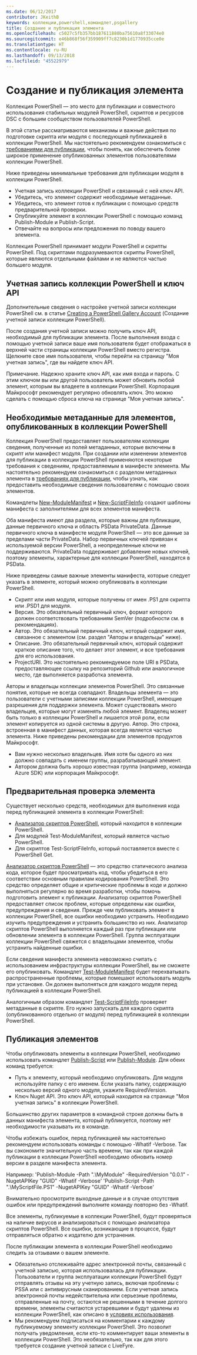 ```yaml
---
ms.date: 06/12/2017
contributor: JKeithB
keywords: коллекции,powershell,командлет,psgallery
title: Создание и публикация элемента
ms.openlocfilehash: c5027c5fb357bb187611880ba75610a8f33074e0
ms.sourcegitcommit: e46b868f56f359909ff7c8230b1d1770935cce0e
ms.translationtype: HT
ms.contentlocale: ru-RU
ms.lasthandoff: 09/13/2018
ms.locfileid: "45522979"
---
```

# <a name="creating-and-publishing-an-item"></a>Создание и публикация элемента

Коллекция PowerShell — это место для публикации и совместного использования стабильных модулей PowerShell, скриптов и ресурсов DSC с большим сообществом пользователей PowerShell.

В этой статье рассматриваются механизмы и важные действия по подготовке скрипта или модуля с последующей публикацией в коллекции PowerShell.
Мы настоятельно рекомендуем ознакомиться с [требованиями для публикации](https://msdn.microsoft.com/powershell/gallery/psgallery/psgallery-PublishingGuidelines), чтобы понять, как обеспечить более широкое применение опубликованных элементов пользователями коллекции PowerShell.

Ниже приведены минимальные требования для публикации модуля в коллекции PowerShell.

- Учетная запись коллекции PowerShell и связанный с ней ключ API.
- Убедитесь, что элемент содержит необходимые метаданные.
- Убедитесь, что элемент готов к публикации с помощью средств предварительной проверки.
- Опубликуйте элемент в коллекции PowerShell с помощью команд Publish-Module и Publish-Script.
- Отвечайте на вопросы или предложения по поводу вашего элемента.

Коллекция PowerShell принимает модули PowerShell и скрипты PowerShell.
Под скриптами подразумеваются скрипты PowerShell, которые являются отдельными файлами и не являются частью большего модуля.

## <a name="powershell-gallery-account-and-api-key"></a>Учетная запись коллекции PowerShell и ключ API

Дополнительные сведения о настройке учетной записи коллекции PowerShell см. в статье [Creating a PowerShell Gallery Account](https://msdn.microsoft.com/powershell/gallery/psgallery/psgallery_creating_an_account) (Создание учетной записи коллекции PowerShell).

После создания учетной записи можно получить ключ API, необходимый для публикации элемента.
После выполнения входа с помощью учетной записи ваше имя пользователя будет отображаться в верхней части страницы коллекции PowerShell вместо регистра.
Щелкните свое имя пользователя, чтобы перейти на страницу "Моя учетная запись", где вы найдете ключ API.

Примечание. Надежно храните ключ API, как имя входа и пароль.
С этим ключом вы или другой пользователь может обновить любой элемент, которым вы владеете в коллекции PowerShell.
Корпорация Майкрософт рекомендует регулярно обновлять ключ. Это можно сделать с помощью сброса ключа на странице "Моя учетная запись".

## <a name="required-metadata-for-items-published-to-the-powershell-gallery"></a>Необходимые метаданные для элементов, опубликованных в коллекции PowerShell

Коллекция PowerShell предоставляет пользователям коллекции сведения, полученные из полей метаданных, которые включены в скрипт или манифест модуля.
При создании или изменении элементов для публикации в коллекции PowerShell применяются некоторые требования к сведениям, предоставляемым в манифесте элемента.
Мы настоятельно рекомендуем ознакомиться с разделом метаданных элемента в [требованиях для публикации](https://msdn.microsoft.com/powershell/gallery/psgallery/psgallery-PublishingGuidelines), чтобы узнать, как предоставить необходимые сведения пользователям с помощью своих элементов.

Командлеты [New-ModuleManifest](https://msdn.microsoft.com/powershell/gallery/psget/module/ModuleManifest-Reference) и [New-ScriptFileInfo](https://msdn.microsoft.com/powershell/gallery/psget/script/psget_new-scriptfileinfo) создают шаблоны манифеста с заполнителями для всех элементов манифеста.

Оба манифеста имеют два раздела, которые важны для публикации, данные первичного ключа и область PSData PrivateData. Данные первичного ключа в манифесте модуля PowerShell — это все данные за пределами части PrivateData.
Набор первичных ключей привязан к используемой версии PowerShell, а неопределенные ключи не поддерживаются.
PrivateData поддерживает добавление новых ключей, поэтому элементы, характерные для коллекции PowerShell, находятся в PSData.


Ниже приведены самые важные элементы манифеста, которые следует указать в элементе, который можно опубликовать в коллекции PowerShell.

- Скрипт или имя модуля, которые получены от имен .PS1 для скрипта или .PSD1 для модуля.
- Версия. Это обязательный первичный ключ, формат которого должен соответствовать требованиям SemVer (подробности см. в рекомендациях).
- Автор. Это обязательный первичный ключ, который содержит имя, связанное с элементом (см. раздел "Авторы и владельцы" ниже).
- Описание. Это обязательный первичный ключ, который содержит краткое описание того, что делает этот элемент, и все требования для его использования.
- ProjectURI. Это настоятельно рекомендуемое поле URI в PSData, предоставляющее ссылку на репозиторий Github или аналогичное место, где выполняется разработка элемента.

Авторы и владельцы коллекции элементов PowerShell. Это связанные понятия, которые не всегда совпадают.
Владельцы элемента — это пользователи с учетными записями коллекции PowerShell, имеющие разрешения для поддержки элемента. Может существовать много владельцев, которые могут изменять любой элемент.
Владелец может быть только в коллекции PowerShell и лишается этой роли, если элемент копируется из одной системы в другую.
Автор. Это строка, встроенная в манифест данных, которая всегда является частью элемента.
Ниже приведены рекомендации для элементов продуктов Майкрософт.

- Вам нужно несколько владельцев. Имя хотя бы одного из них должно совпадать с именем группы, разрабатывающей элемент.
- Автором должна быть хорошо известная группа (например, команда Azure SDK) или корпорация Майкрософт.


## <a name="pre-validate-your-item"></a>Предварительная проверка элемента

Существует несколько средств, необходимых для выполнения кода перед публикацией элемента в коллекции PowerShell:

- [Анализатор скриптов PowerShell](https://www.powershellgallery.com/packages/PSScriptAnalyzer/), который находится в коллекции PowerShell.
- Для модулей Test-ModuleManifest, который является частью PowerShell.
- Для скриптов Test-ScriptFileInfo, который поставляется вместе с PowerShell Get.

[Анализатор скриптов PowerShell](https://www.powershellgallery.com/packages/PSScriptAnalyzer/) — это средство статического анализа кода, которое будет просматривать код, чтобы убедиться в его соответствии основным правилам кодирования PowerShell. Это средство определяет общие и критические проблемы в коде и должно выполняться регулярно во время разработки, чтобы помочь подготовить элемент к публикации.
Анализатор скриптов PowerShell предоставляет список проблем, которые определены как ошибки, предупреждения и сведения.
Прежде чем публиковать элемент в коллекции PowerShell, все ошибки необходимо устранить. Необходимо изучить предупреждения и устранить большинство из них.
Анализатор скриптов PowerShell выполняется каждый раз при публикации или обновлении элемента в коллекции PowerShell.
Группа эксплуатации коллекции PowerShell свяжется с владельцами элементов, чтобы устранить найденные ошибки.

Если сведения манифеста элемента невозможно считать с использованием инфраструктуры коллекции PowerShell, вы не сможете его опубликовать.
Командлет [Test-ModuleManifest](https://msdn.microsoft.com/powershell/reference/5.1/microsoft.powershell.core/test-modulemanifest) будет перехватывать распространенные проблемы, которые помешают использовать модуль при установке. Он должен выполняться для каждого модуля перед публикацией в коллекции PowerShell.

Аналогичным образом командлет [Test-ScriptFileInfo](https://msdn.microsoft.com/powershell/gallery/psget/script/psget_test-scriptfileinfo) проверяет метаданные в скрипте. Его нужно запускать для каждого скрипта (опубликованного отдельно от модуля) перед публикацией в коллекции PowerShell.


## <a name="publishing-items"></a>Публикация элементов

Чтобы опубликовать элементы в коллекции PowerShell, необходимо использовать командлет [Publish-Script](https://msdn.microsoft.com/powershell/gallery/psget/script/psget_publish-script) или [Publish-Module](https://msdn.microsoft.com/powershell/gallery/psget/module/psget_publish-module).
Для обеих команд требуется:

- Путь к элементу, который необходимо опубликовать. Для модуля используйте папку с его именем. Если указать папку, содержащую несколько версий одного модуля, укажите RequiredVersion.
- Ключ Nuget API. Это ключ API, который находится на странице "Моя учетная запись" в коллекции PowerShell.

Большинство других параметров в командной строке должны быть в данных манифеста элемента, который публикуется, поэтому нет необходимости указывать их в команде.

Чтобы избежать ошибок, перед публикацией мы настоятельно рекомендуем использовать команды с помощью -Whatif -Verbose.
Так вы сэкономите значительную часть времени, так как при каждой публикации в коллекции PowerShell необходимо обновить номер версии в разделе манифеста элемента.

Например: 'Publish-Module -Path ".\MyModule" -RequiredVersion "0.0.1" -NugetAPIKey "GUID" -Whatif -Verbose' 'Publish-Script -Path ".\MyScriptFile.PS1" -NugetAPIKey "GUID" -Whatif -Verbose'

Внимательно просмотрите выходные данные и в случае отсутствия ошибок или предупреждений выполните команду повторно без -Whatif.

Все элементы, публикуемые в коллекции PowerShell, будут проверяться на наличие вирусов и анализироваться с помощью анализатора скриптов PowerShell.
Все ошибки, возникающие в процессе, будут отправляться обратно к издателю для устранения.

После публикации элемента в коллекции PowerShell необходимо следить за отзывами о вашем элементе.

- Обязательно отслеживайте адрес электронной почты, связанный с учетной записью, которая использовалась для публикации.
Пользователи и группа эксплуатации коллекции PowerShell будут отправлять отзывы на эту учетную запись, включая проблемы с PSSA или с антивирусным сканированием.
Если учетная запись электронной почты недействительна или серьезные проблемы, отправленные на почту, остаются не решенными в течение долгого времени, элементы считаются устаревшими и будут удалены из коллекции PowerShell, как описано в [условиях использования](https://www.powershellgallery.com/policies/Terms).
- Мы рекомендуем подписаться на комментарии к каждому публикуемому элементу коллекции PowerShell.
Это позволит получать уведомления, если кто-то комментирует ваши элементы в коллекции PowerShell.
Это необязательно, так как для этого требуется создание учетной записи с LiveFyre.